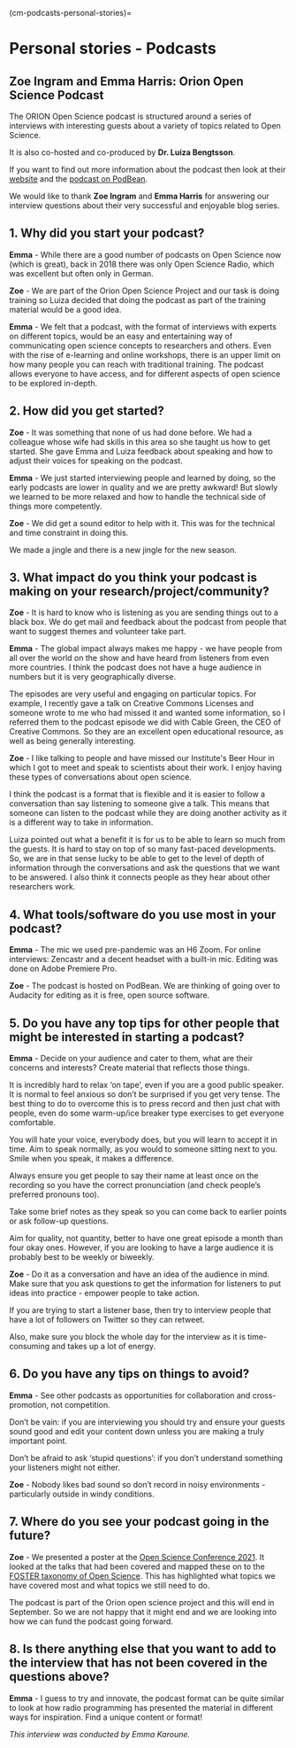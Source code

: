 (cm-podcasts-personal-stories)=
# Personal stories - Podcasts

## Zoe Ingram and Emma Harris: Orion Open Science Podcast

The ORION Open Science podcast is structured around a series of interviews with interesting guests about a variety of topics related to Open Science.

It is also co-hosted and co-produced by **Dr. Luiza Bengtsson**.

If you want to find out more information about the podcast then look at their [website](https://www.orion-openscience.eu/publications/training-materials/201902/podcasts) and the [podcast on PodBean](https://orionopenscience.podbean.com/).

We would like to thank **Zoe Ingram** and **Emma Harris** for answering our interview questions about their very successful and enjoyable blog series.

## 1. Why did you start your podcast?

**Emma** - While there are a good number of podcasts on Open Science now (which is great), back in 2018 there was only Open Science Radio, which was excellent but often only in German.

**Zoe** - We are part of the Orion Open Science Project and our task is doing training so Luiza decided that doing the podcast as part of the training material would be a good idea.

**Emma** - We felt that a podcast, with the format of interviews with experts on different topics, would be an easy and entertaining way of communicating open science concepts to researchers and others. 
Even with the rise of e-learning and online workshops, there is an upper limit on how many people you can reach with traditional training. The podcast allows everyone to have access, and for different aspects of open science to be explored in-depth.

## 2. How did you get started?

**Zoe** - It was something that none of us had done before. 
We had a colleague whose wife had skills in this area so she taught us how to get started. She gave Emma and Luiza feedback about speaking and how to adjust their voices for speaking on the podcast.

**Emma** - We just started interviewing people and learned by doing, so the early podcasts are lower in quality and we are pretty awkward! But slowly we learned to be more relaxed and how to handle the technical side of things more competently.

**Zoe** - We did get a sound editor to help with it. This was for the technical and time constraint in doing this.

We made a jingle and there is a new jingle for the new season.

## 3. What impact do you think your podcast is making on your research/project/community?

**Zoe** - It is hard to know who is listening as you are sending things out to a black box. 
We do get mail and feedback about the podcast from people that want to suggest themes and volunteer take part.

**Emma** - The global impact always makes me happy - we have people from all over the world on the show and have heard from listeners from even more countries. 
I think the podcast does not have a huge audience in numbers but it is very geographically diverse.

The episodes are very useful and engaging on particular topics. 
For example, I recently gave a talk on Creative Commons Licenses and someone wrote to me who had missed it and wanted some information, so I referred them to the podcast episode we did with Cable Green, the CEO of Creative Commons. 
So they are an excellent open educational resource, as well as being generally interesting.

**Zoe** - I like talking to people and have missed our Institute's Beer Hour in which I got to meet and speak to scientists about their work. 
I enjoy having these types of conversations about open science.

I think the podcast is a format that is flexible and it is easier to follow a conversation than say listening to someone give a talk. 
This means that someone can listen to the podcast while they are doing another activity as it is a different way to take in information.

Luiza pointed out what a benefit it is for us to be able to learn so much from the guests. 
It is hard to stay on top of so many fast-paced developments. 
So, we are in that sense lucky to be able to get to the level of depth of information through the conversations and ask the questions that we want to be answered. 
I also think it connects people as they hear about other researchers work.

## 4. What tools/software do you use most in your podcast?

**Emma** - The mic we used pre-pandemic was an H6 Zoom. 
For online interviews: Zencastr and a decent headset with a built-in mic. 
Editing was done on Adobe Premiere Pro.

**Zoe** - The podcast is hosted on PodBean. 
We are thinking of going over to Audacity for editing as it is free, open source software.

## 5. Do you have any top tips for other people that might be interested in starting a podcast?

**Emma** - Decide on your audience and cater to them, what are their concerns and interests? 
Create material that reflects those things.

It is incredibly hard to relax ‘on tape’, even if you are a good public speaker. 
It is normal to feel anxious so don’t be surprised if you get very tense. 
The best thing to do to overcome this is to press record and then just chat with people, even do some warm-up/ice breaker type exercises to get everyone comfortable.

You will hate your voice, everybody does, but you will learn to accept it in time. 
Aim to speak normally, as you would to someone sitting next to you. Smile when you speak, it makes a difference.

Always ensure you get people to say their name at least once on the recording so you have the correct pronunciation (and check people’s preferred pronouns too).

Take some brief notes as they speak so you can come back to earlier points or ask follow-up questions.

Aim for quality, not quantity, better to have one great episode a month than four okay ones. 
However, if you are looking to have a large audience it is probably best to be weekly or biweekly.

**Zoe** - Do it as a conversation and have an idea of the audience in mind. 
Make sure that you ask questions to get the information for listeners to put ideas into practice - empower people to take action.

If you are trying to start a listener base, then try to interview people that have a lot of followers on Twitter so they can retweet.

Also, make sure you block the whole day for the interview as it is time-consuming and takes up a lot of energy.

## 6. Do you have any tips on things to avoid?

**Emma** - See other podcasts as opportunities for collaboration and cross-promotion, not competition.

Don’t be vain: if you are interviewing you should try and ensure your guests sound good and edit your content down unless you are making a truly important point.

Don’t be afraid to ask ‘stupid questions’: if you don’t understand something your listeners might not either.

**Zoe** - Nobody likes bad sound so don’t record in noisy environments - particularly outside in windy conditions.

## 7. Where do you see your podcast going in the future?

**Zoe** - We presented a poster at the [Open Science Conference 2021](https://www.open-science-conference.eu/). 
It looked at the talks that had been covered and mapped these on to the [FOSTER taxonomy of Open Science](https://www.fosteropenscience.eu/resources). 
This has highlighted what topics we have covered most and what topics we still need to do.

The podcast is part of the Orion open science project and this will end in September. 
So we are not happy that it might end and we are looking into how we can fund the podcast going forward.

## 8. Is there anything else that you want to add to the interview that has not been covered in the questions above?

**Emma** - I guess to try and innovate, the podcast format can be quite similar to look at how radio programming has presented the material in different ways for inspiration. Find a unique content or format!

*This interview was conducted by Emma Karoune.*
